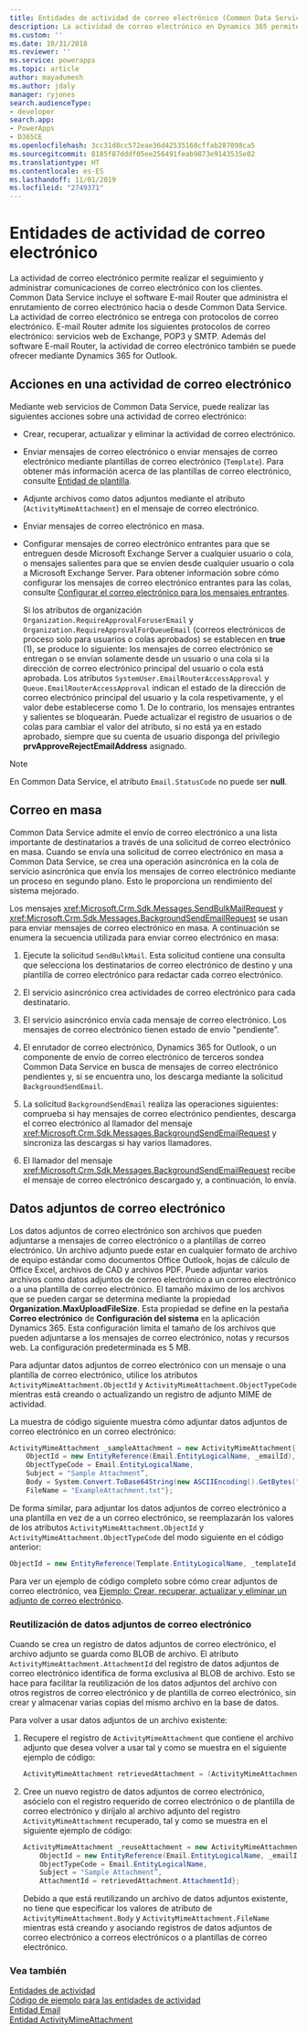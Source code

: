 ```yaml
---
title: Entidades de actividad de correo electrónico (Common Data Service) | Microsoft Docs
description: La actividad de correo electrónico en Dynamics 365 permite realizar el seguimiento y administrar comunicaciones de correo electrónico con los clientes.
ms.custom: ''
ms.date: 10/31/2018
ms.reviewer: ''
ms.service: powerapps
ms.topic: article
author: mayadumesh
ms.author: jdaly
manager: ryjones
search.audienceType:
- developer
search.app:
- PowerApps
- D365CE
ms.openlocfilehash: 3cc31d8cc572eae36d42535160cffab287098ca5
ms.sourcegitcommit: 8185f87dddf05ee256491feab9873e9143535e02
ms.translationtype: HT
ms.contentlocale: es-ES
ms.lasthandoff: 11/01/2019
ms.locfileid: "2749371"
---
```

# <a name="email-activity-entities"></a>Entidades de actividad de correo electrónico

La actividad de correo electrónico permite realizar el seguimiento y administrar comunicaciones de correo electrónico con los clientes. Common Data Service incluye el software E-mail Router que administra el enrutamiento de correo electrónico hacia o desde Common Data Service. La actividad de correo electrónico se entrega con protocolos de correo electrónico. E-mail Router admite los siguientes protocolos de correo electrónico: servicios web de Exchange, POP3 y SMTP. Además del software E-mail Router, la actividad de correo electrónico también se puede ofrecer mediante Dynamics 365 for Outlook.  
  
<a name="Actions"></a>   

## <a name="actions-on-an-email-activity"></a>Acciones en una actividad de correo electrónico  
 Mediante web servicios de Common Data Service, puede realizar las siguientes acciones sobre una actividad de correo electrónico:  
  
- Crear, recuperar, actualizar y eliminar la actividad de correo electrónico.  
  
- Enviar mensajes de correo electrónico o enviar mensajes de correo electrónico mediante plantillas de correo electrónico (`Template`). Para obtener más información acerca de las plantillas de correo electrónico, consulte [Entidad de plantilla](/reference/entities/template.md).  
  
- Adjunte archivos como datos adjuntos mediante el atributo (`ActivityMimeAttachment`) en el mensaje de correo electrónico.  
  
- Enviar mensajes de correo electrónico en masa.  
  
- Configurar mensajes de correo electrónico entrantes para que se entreguen desde Microsoft Exchange Server a cualquier usuario o cola, o mensajes salientes para que se envíen desde cualquier usuario o cola a Microsoft Exchange Server. Para obtener información sobre cómo configurar los mensajes de correo electrónico entrantes para las colas, consulte [Configurar el correo electrónico para los mensajes entrantes](/dynamics365/customer-engagement/developer/configure-email-incoming-messages).  
  
   Si los atributos de organización `Organization.RequireApprovalForuserEmail` y `Organization.RequireApprovalForQueueEmail` (correos electrónicos de proceso solo para usuarios o colas aprobados) se establecen en **true** (1), se produce lo siguiente: los mensajes de correo electrónico se entregan o se envían solamente desde un usuario o una cola si la dirección de correo electrónico principal del usuario o cola está aprobada. Los atributos `SystemUser.EmailRouterAccessApproval` y `Queue.EmailRouterAccessApproval` indican el estado de la dirección de correo electrónico principal del usuario y la cola respetivamente, y el valor debe establecerse como 1. De lo contrario, los mensajes entrantes y salientes se bloquearán. Puede actualizar el registro de usuarios o de colas para cambiar el valor del atributo, si no está ya en estado aprobado, siempre que su cuenta de usuario disponga del privilegio **prvApproveRejectEmailAddress** asignado.
  
> [!NOTE]
>  En Common Data Service, el atributo `Email.StatusCode` no puede ser **null**.  
  
<a name="BulkE-Mail"></a>   

## <a name="bulk-email"></a>Correo en masa  
 Common Data Service admite el envío de correo electrónico a una lista importante de destinatarios a través de una solicitud de correo electrónico en masa. Cuando se envía una solicitud de correo electrónico en masa a Common Data Service, se crea una operación asincrónica en la cola de servicio asincrónica que envía los mensajes de correo electrónico mediante un proceso en segundo plano. Esto le proporciona un rendimiento del sistema mejorado.  
  
 Los mensajes <xref:Microsoft.Crm.Sdk.Messages.SendBulkMailRequest> y <xref:Microsoft.Crm.Sdk.Messages.BackgroundSendEmailRequest> se usan para enviar mensajes de correo electrónico en masa. A continuación se enumera la secuencia utilizada para enviar correo electrónico en masa:  
  
1. Ejecute la solicitud `SendBulkMail`. Esta solicitud contiene una consulta que selecciona los destinatarios de correo electrónico de destino y una plantilla de correo electrónico para redactar cada correo electrónico.  
  
2. El servicio asincrónico crea actividades de correo electrónico para cada destinatario.  
  
3. El servicio asincrónico envía cada mensaje de correo electrónico. Los mensajes de correo electrónico tienen estado de envío "pendiente".  
  
4. El enrutador de correo electrónico, Dynamics 365 for Outlook, o un componente de envío de correo electrónico de terceros sondea Common Data Service en busca de mensajes de correo electrónico pendientes y, si se encuentra uno, los descarga mediante la solicitud `BackgroundSendEmail`.  
  
5. La solicitud `BackgroundSendEmail` realiza las operaciones siguientes: comprueba si hay mensajes de correo electrónico pendientes, descarga el correo electrónico al llamador del mensaje <xref:Microsoft.Crm.Sdk.Messages.BackgroundSendEmailRequest> y sincroniza las descargas si hay varios llamadores.  
  
6. El llamador del mensaje <xref:Microsoft.Crm.Sdk.Messages.BackgroundSendEmailRequest> recibe el mensaje de correo electrónico descargado y, a continuación, lo envía.  
  
<a name="E-MailAttachments"></a>   
## <a name="email-attachments"></a>Datos adjuntos de correo electrónico  
 Los datos adjuntos de correo electrónico son archivos que pueden adjuntarse a mensajes de correo electrónico o a plantillas de correo electrónico. Un archivo adjunto puede estar en cualquier formato de archivo de equipo estándar como documentos Office Outlook, hojas de cálculo de Office Excel, archivos de CAD y archivos PDF. Puede adjuntar varios archivos como datos adjuntos de correo electrónico a un correo electrónico o a una plantilla de correo electrónico. El tamaño máximo de los archivos que se pueden cargar se determina mediante la propiedad **Organization.MaxUploadFileSize**. Esta propiedad se define en la pestaña **Correo electrónico** de **Configuración del sistema** en la aplicación Dynamics 365. Esta configuración limita el tamaño de los archivos que pueden adjuntarse a los mensajes de correo electrónico, notas y recursos web. La configuración predeterminada es 5 MB. 
  
 Para adjuntar datos adjuntos de correo electrónico con un mensaje o una plantilla de correo electrónico, utilice los atributos `ActivityMimeAttachment.ObjectId` y `ActivityMimeAttachment.ObjectTypeCode` mientras está creando o actualizando un registro de adjunto MIME de actividad.  
  
 La muestra de código siguiente muestra cómo adjuntar datos adjuntos de correo electrónico en un correo electrónico:  
  
```csharp  
ActivityMimeAttachment _sampleAttachment = new ActivityMimeAttachment{  
    ObjectId = new EntityReference(Email.EntityLogicalName, _emailId),  
    ObjectTypeCode = Email.EntityLogicalName,  
    Subject = "Sample Attachment”,  
    Body = System.Convert.ToBase64String(new ASCIIEncoding().GetBytes("Example Attachment")),  
    FileName = "ExampleAttachment.txt"};  
```  
  
 De forma similar, para adjuntar los datos adjuntos de correo electrónico a una plantilla en vez de a un correo electrónico, se reemplazarán los valores de los atributos `ActivityMimeAttachment.ObjectId` y `ActivityMimeAttachment.ObjectTypeCode` del modo siguiente en el código anterior:  
  
```csharp  
ObjectId = new EntityReference(Template.EntityLogicalName, _templateId), ObjectTypeCode = Template.EntityLogicalName,  
```  
  
 Para ver un ejemplo de código completo sobre cómo crear adjuntos de correo electrónico, vea [Ejemplo: Crear, recuperar, actualizar y eliminar un adjunto de correo electrónico](/dynamics365/customer-engagement/developer/sample-create-retrieve-update-delete-email-attachment).  
  
### <a name="reusing-email-attachments"></a>Reutilización de datos adjuntos de correo electrónico  
 Cuando se crea un registro de datos adjuntos de correo electrónico, el archivo adjunto se guarda como BLOB de archivo. El atributo `ActivityMimeAttachment.AttachmentId` del registro de datos adjuntos de correo electrónico identifica de forma exclusiva al BLOB de archivo. Esto se hace para facilitar la reutilización de los datos adjuntos del archivo con otros registros de correo electrónico y de plantilla de correo electrónico, sin crear y almacenar varias copias del mismo archivo en la base de datos.  
  
 Para volver a usar datos adjuntos de un archivo existente:  
  
1.  Recupere el registro de `ActivityMimeAttachment` que contiene el archivo adjunto que desea volver a usar tal y como se muestra en el siguiente ejemplo de código:  
  
    ```csharp  
    ActivityMimeAttachment retrievedAttachment = (ActivityMimeAttachment)_serviceProxy.Retrieve(ActivityMimeAttachment.EntityLogicalName, _emailAttachmentId, new ColumnSet(true));  
    ```  
  
2.  Cree un nuevo registro de datos adjuntos de correo electrónico, asócielo con el registro requerido de correo electrónico o de plantilla de correo electrónico y diríjalo al archivo adjunto del registro `ActivityMimeAttachment` recuperado, tal y como se muestra en el siguiente ejemplo de código:  
  
    ```csharp  
    ActivityMimeAttachment _reuseAttachment = new ActivityMimeAttachment{  
        ObjectId = new EntityReference(Email.EntityLogicalName, _emailId),  
        ObjectTypeCode = Email.EntityLogicalName,  
        Subject = "Sample Attachment”,  
        AttachmentId = retrievedAttachment.AttachmentId};  
    ```  
  
     Debido a que está reutilizando un archivo de datos adjuntos existente, no tiene que especificar los valores de atributo de `ActivityMimeAttachment.Body` y `ActivityMimeAttachment.FileName` mientras está creando y asociando registros de datos adjuntos de correo electrónico a correos electrónicos o a plantillas de correo electrónico.  
  
### <a name="see-also"></a>Vea también  
 [Entidades de actividad](activity-entities.md)   
 [Código de ejemplo para las entidades de actividad](/dynamics365/customer-engagement/developer/sample-code-activity-entities)   
 [Entidad Email](/reference/entities/email.md)   
 [Entidad ActivityMimeAttachment](/reference/entities/activitymimeattachment.md)
